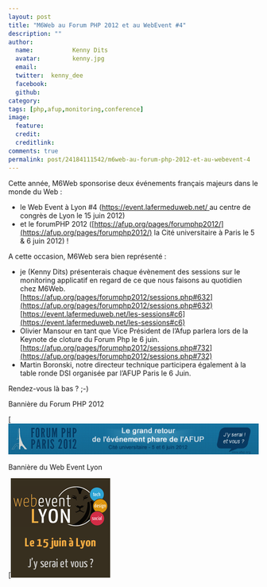 ```yaml
---
layout: post
title: "M6Web au Forum PHP 2012 et au WebEvent #4"
description: ""
author:
  name:           Kenny Dits
  avatar:         kenny.jpg
  email:          
  twitter:  kenny_dee      
  facebook:       
  github:    
category: 
tags: [php,afup,monitoring,conference]
image:
  feature: 
  credit: 
  creditlink: 
comments: true  
permalink: post/24184111542/m6web-au-forum-php-2012-et-au-webevent-4
---
```


Cette année, M6Web sponsorise deux événements français majeurs dans le monde du Web :



- le Web Event à Lyon #4 ([https://event.lafermeduweb.net/ ](https://event.lafermeduweb.net/)au centre de congrès de Lyon le 15 juin 2012)
- et le forumPHP 2012 ([https://afup.org/pages/forumphp2012/](https://afup.org/pages/forumphp2012/) la Cité universitaire à Paris le 5 & 6 juin 2012) !

A cette occasion, M6Web sera bien représenté :

- je (Kenny Dits) présenterais chaque évènement des sessions sur le monitoring applicatif en regard de ce que nous faisons au quotidien chez M6Web. [https://afup.org/pages/forumphp2012/sessions.php#632](https://afup.org/pages/forumphp2012/sessions.php#632)  
[https://event.lafermeduweb.net/les-sessions#c6](https://event.lafermeduweb.net/les-sessions#c6)
- Olivier Mansour en tant que Vice Président de l’Afup parlera lors de la Keynote de cloture du Forum Php le 6 juin. [https://afup.org/pages/forumphp2012/sessions.php#732](https://afup.org/pages/forumphp2012/sessions.php#732)
- Martin Boronski, notre directeur technique participera également à la table ronde DSI organisée par l’AFUP Paris le 6 Juin.

Rendez-vous là bas ? ;-)




Bannière du Forum PHP 2012

[![Bannière du Forum PHP 2012](/images/posts/imgob/0-00-30-83-201206-ob_152c4d_bandeau-forum-php-2012-fr-large.jpg)


Bannière du Web Event Lyon

[![Bannière du Web Event Lyon](/images/posts/imgob/0-00-30-83-201206-ob_681156_webeventlyon-jyserai-dark.png)



